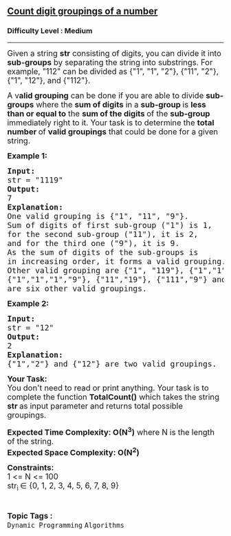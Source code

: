 <h2><a href="https://www.geeksforgeeks.org/problems/count-digit-groupings-of-a-number1520/1?utm_source=geeksforgeeks&utm_medium=newui_home&utm_campaign=potd">Count digit groupings of a number</a></h2><h3>Difficulty Level : Medium</h3><hr><div class="problems_problem_content__Xm_eO"><p><span style="font-size: 18px;">Given a string <strong>str</strong>&nbsp;consisting of digits, you can divide it into <strong>sub-groups</strong> by separating the string into substrings. For example, "112" can be divided as {"1", "1", "2"}, {"11", "2"}, {"1", "12"}, and {"112"}.</span></p>
<p><span style="font-size: 18px;">A v<strong>alid grouping</strong> can be done if you are able to divide <strong>sub-groups</strong> where the <strong>sum of digits</strong> in a <strong>sub-group </strong>is <strong>less than or equal to</strong> the <strong>sum of the digits </strong>of the <strong>sub-group </strong>immediately right to it. Your task is to determine the <strong>total number </strong>of <strong>valid groupings</strong> that could be done for a given string.</span></p>
<p><span style="font-size: 18px;"><strong>Example 1:&nbsp;</strong></span></p>
<pre><span style="font-size: 18px;"><strong>Input: <br></strong>str = "1119"
<strong>Output: <br></strong>7
<strong>Explanation: <br></strong>One valid grouping is {"1", "11", "9"}.<br>Sum of digits of first sub-group ("1") is 1,<br>for the second sub-group ("11"), it is 2,<br>and for the third one ("9"), it is 9.<br>As the sum of digits of the sub-groups is <br>in increasing order, it forms a valid grouping.<br></span><span style="font-size: 18px;">Other valid grouping are {"1", "119"}, {"1","1","19"}, 
{"1","1","1","9"}, {"11","19"}, {"111","9"} and {"1119"}
are six other valid groupings.</span>
</pre>
<p><span style="font-size: 18px;"><strong>Example 2:</strong></span></p>
<pre><span style="font-size: 18px;"><strong>Input: <br></strong>str = "12"
<strong>Output: <br></strong>2
<strong>Explanation: <br></strong>{"1","2"} and {"12"} are two valid groupings.</span>
</pre>
<p><span style="font-size: 18px;"><strong>Your Task:</strong><br>You don't need to read or print anything. Your task is to complete the function&nbsp;<strong>TotalCount()</strong>&nbsp;which takes the string <strong>str </strong>as input parameter and returns total possible groupings.<br></span></p>
<p><span style="font-size: 18px;"><strong>Expected Time Complexity:&nbsp;O(N<sup>3</sup>)</strong> where N is the length of the string.<br><strong>Expected Space Complexity: O(N<sup>2</sup>)</strong></span></p>
<p><span style="font-size: 18px;"><strong>Constraints:</strong><br>1 &lt;= N &lt;= 100<br>str<sub>i&nbsp;</sub>∈ {0, 1, 2, 3, 4, 5, 6, 7, 8, 9}</span></p></div><br><p><span style=font-size:18px><strong>Topic Tags : </strong><br><code>Dynamic Programming</code>&nbsp;<code>Algorithms</code>&nbsp;